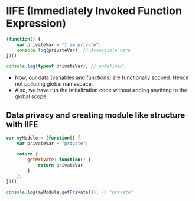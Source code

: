# IIFE (Immediately Invoked Function Expression)

``` javascript
(function() {
    var privateVar = "I am private";
    console.log(privateVar); // Accessible here
})();

console.log(typeof privateVar); // undefined
```

- Now, our data (variables and functions) are functionally scoped. Hence not polluting global namespace.
- Also, we have run the initialization code without adding anything to the global scope.

## Data privacy and creating module like structure with IIFE

``` javascript
var myModule = (function() {
    var privateVar = "private";

    return {
        getPrivate: function() {
            return privateVar;
        }
    };
})();

console.log(myModule.getPrivate()); // "private"
```
